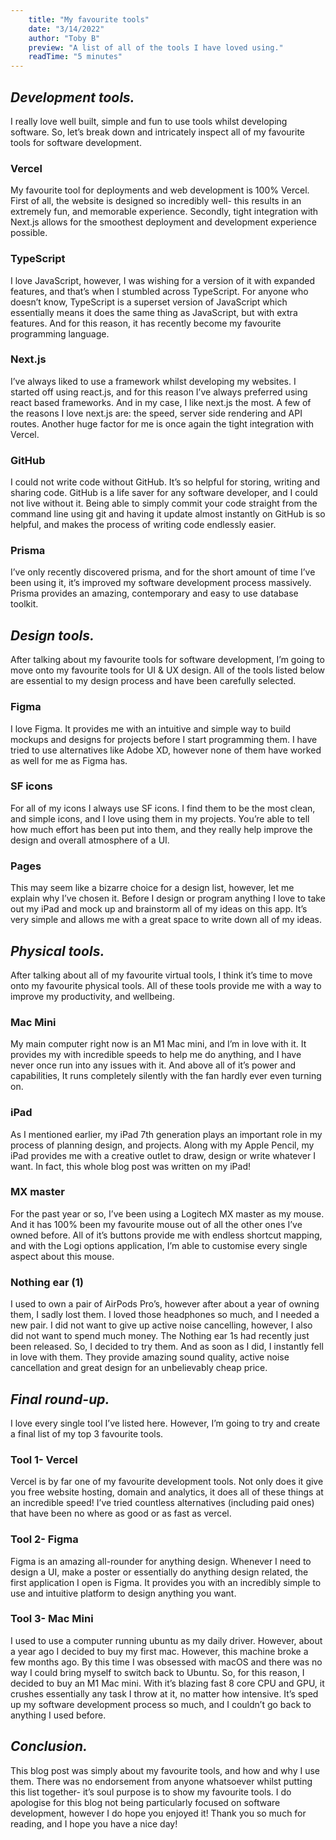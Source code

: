 ```yaml
---
    title: "My favourite tools"
    date: "3/14/2022"
    author: "Toby B"
    preview: "A list of all of the tools I have loved using."
    readTime: "5 minutes"
---
```


## *Development tools.*
I really love well built, simple and fun to use tools whilst developing software. So, let’s break down and intricately inspect all of my favourite tools for software development.

### **Vercel**
My favourite tool for deployments and web development is 100% Vercel. First of all, the website is designed so incredibly well- this results in an extremely fun, and memorable experience. Secondly, tight integration with Next.js allows for the smoothest deployment and development experience possible. 

### **TypeScript**
I love JavaScript, however, I was wishing for a version of it with expanded features, and that’s when I stumbled across TypeScript. For anyone who doesn’t know, TypeScript is a superset version of JavaScript which essentially means it does the same thing as JavaScript, but with extra features. And for this reason, it has recently become my favourite programming language.

### **Next.js**
I’ve always liked to use a framework whilst developing my websites. I started off using react.js, and for this reason I’ve always preferred using react based frameworks. And in my case, I like next.js the most. A few of the reasons I love next.js are: the speed, server side rendering and API routes. Another huge factor for me is once again the tight integration with Vercel.

### **GitHub**
I could not write code without GitHub. It’s so helpful for storing, writing and sharing code. GitHub is a life saver for any software developer, and I could not live without it. Being able to simply commit your code straight from the command line using git and having it update almost instantly on GitHub is so helpful, and makes the process of writing code endlessly easier.

### **Prisma**
I’ve only recently discovered prisma, and for the short amount of time I’ve been using it, it’s improved my software development process massively. Prisma provides an amazing, contemporary and easy to use database toolkit.

## *Design tools.*
After talking about my favourite tools for software development, I’m going to move onto my favourite tools for UI & UX design. All of the tools listed below are essential to my design process and have been carefully selected.

### **Figma**
I love Figma. It provides me with an intuitive and simple way to build mockups and designs for projects before I start programming them. I have tried to use alternatives like Adobe XD, however none of them have worked as well for me as Figma has. 

### **SF icons**
For all of my icons I always use SF icons. I find them to be the most clean, and simple icons, and I love using them in my projects. You’re able to tell how much effort has been put into them, and they really help improve the design and overall atmosphere of a UI.

### **Pages**
This may seem like a bizarre choice for a design list, however, let me explain why I’ve chosen it. Before I design or program anything I love to take out my iPad and mock up and brainstorm all of my ideas on this app. It’s very simple and allows me with a great space to write down all of my ideas.

## *Physical tools.*
After talking about all of my favourite virtual tools, I think it’s time to move onto my favourite physical tools. All of these tools provide me with a way to improve my productivity, and wellbeing.

### **Mac Mini**
My main computer right now is an M1 Mac mini, and I’m in love with it. It provides my with incredible speeds to help me do anything, and I have never once run into any issues with it. And above all of it’s power and capabilities, It runs completely silently with the fan hardly ever even turning on.

### **iPad**
As I mentioned earlier, my iPad 7th generation plays an important role in my process of planning design, and projects. Along with my Apple Pencil, my iPad provides me with a creative outlet to draw, design or write whatever I want. In fact, this whole blog post was written on my iPad!

### **MX master**
For the past year or so, I’ve been using a Logitech MX master as my mouse. And it has 100% been my favourite mouse out of all the other ones I’ve owned before. All of it’s buttons provide me with endless shortcut mapping, and with the Logi options application, I’m able to customise every single aspect about this mouse.

### **Nothing ear (1)**
I used to own a pair of AirPods Pro’s, however after about a year of owning them, I sadly lost them. 
I loved those headphones so much, and I needed a new pair. I did not want to give up active noise cancelling, however, I also did not want to spend much money. 
The Nothing ear 1s had recently just been released. So, I decided to try them. And as soon as I did, I instantly fell in love with them. They provide amazing sound quality, active noise cancellation and great design for an unbelievably cheap price.

## *Final round-up.*
I love every single tool I’ve listed here. However, I’m going to try and create a final list of my top 3 favourite tools.

### **Tool 1- Vercel**
Vercel is by far one of my favourite development tools. Not only does it give you free website hosting, domain and analytics, it does all of these things at an incredible speed! I’ve tried countless alternatives (including paid ones) that have been no where as good or as fast as vercel.

### **Tool 2- Figma**
Figma is an amazing all-rounder for anything design. 
Whenever I need to design a UI, make a poster or essentially do anything design related, the first application I open is Figma. It provides you with an incredibly simple to use and intuitive platform to design anything you want.

### **Tool 3- Mac Mini**
I used to use a computer running ubuntu as my daily driver. However, about a year ago I decided to buy my first mac. However, this machine broke a few months ago. By this time I was obsessed with macOS and there was no way I could bring myself to switch back to Ubuntu. 
So, for this reason, I decided to buy an M1 Mac mini. With it’s blazing fast 8 core CPU and GPU, it crushes essentially any task I throw at it, no matter how intensive. It’s sped up my software development process so much, and I couldn’t go back to anything I used before.

## *Conclusion.*
This blog post was simply about my favourite tools, and how and why I use them. 
There was no endorsement from anyone whatsoever whilst putting this list together- it’s soul purpose is to show my favourite tools. I do apologise for this blog not being particularly focused on software development, however I do hope you enjoyed it! Thank you so much for reading, and I hope you have a nice day!
